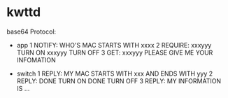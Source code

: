kwttd
=====

base64
Protocol:

- app
1 NOTIFY: WHO'S MAC STARTS WITH xxxx
2 REQUIRE: xxxyyy TURN ON
           xxxyyy TURN OFF
3 GET: xxxyyy PLEASE GIVE ME YOUR INFOMATION

- switch
1 REPLY: MY MAC STARTS WITH xxx AND ENDS WITH yyy
2 REPLY: DONE TURN ON
         DONE TURN OFF
3 REPLY: MY INFORMATION IS ...
